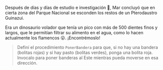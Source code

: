 <gs-attire attire-url="https://raw.githubusercontent.com/MumukiProject/mumuki-guia-gobstones-sierra-de-las-quijadas-secundaria/master/assets/attires/config_1582214809901.json"></gs-attire>

Después de días y días de estudio e investigación :book:, Mar concluyó que en cierta zona del Parque Nacional se esconden los restos de un Pterodaustro Guinazui. 

Era un dinosaurio volador que tenía un pico con más de 500 dientes finos y largos, que le permitían filtrar su alimento en el agua, como lo hacen actualmente los flamencos :open_mouth:. ¡Encontrémoslo!

> Definí el procedimiento `PonerBandera` para que, si no hay una bandera (bolitas rojas) y sí hay pasto (bolitas verdes), ponga una bolita roja. Invocalo para poner banderas al Este mientras pueda moverse en esa dirección.